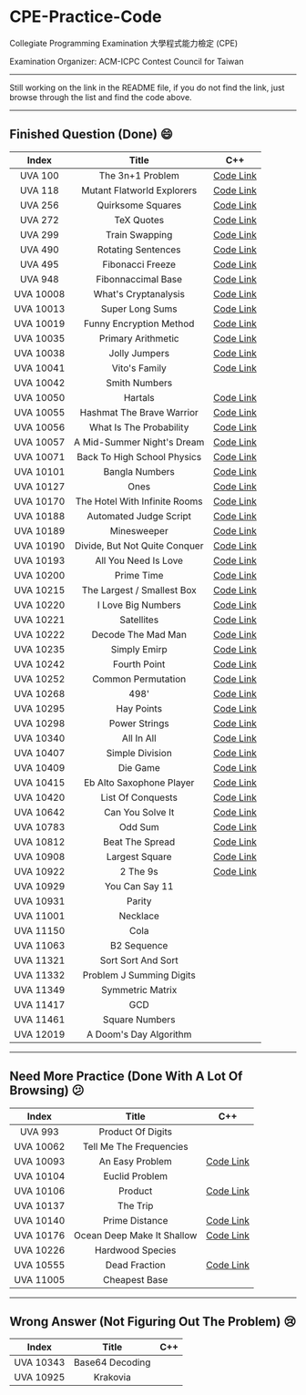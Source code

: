 # CPE-Practice-Code

Collegiate Programming Examination 大學程式能力檢定 (CPE)

Examination Organizer: ACM-ICPC Contest Council for Taiwan

---

Still working on the link in the README file, if you do not find the link, just browse through the list and find the code above.

---

## Finished Question (Done) 😄

|Index|Title|C++|
|:-----:|:-----:|:-----:|
|UVA 100|The 3n+1 Problem|[Code Link](https://github.com/toby0622/CPE-Practice-Code/blob/master/UVA%20100%20The%203n%20%2B%201%20Problem/main.cpp)|
|UVA 118|Mutant Flatworld Explorers|[Code Link](https://github.com/toby0622/CPE-Practice-Code/blob/master/UVA%20118%20Mutant%20Flatworld%20Explorers/main.cpp)|
|UVA 256|Quirksome Squares|[Code Link](https://github.com/toby0622/CPE-Practice-Code/blob/master/UVA%20256%20Quirksome%20Squares/main.cpp)|
|UVA 272|TeX Quotes|[Code Link](https://github.com/toby0622/CPE-Practice-Code/blob/master/UVA%20272%20TeX%20Quotes/main.cpp)|
|UVA 299|Train Swapping|[Code Link](https://github.com/toby0622/CPE-Practice-Code/blob/master/UVA%20299%20Train%20Swapping/main.cpp)|
|UVA 490|Rotating Sentences|[Code Link](https://github.com/toby0622/CPE-Practice-Code/blob/master/UVA%20490%20Rotating%20Sentences/main.cpp)|
|UVA 495|Fibonacci Freeze|[Code Link](https://github.com/toby0622/CPE-Practice-Code/blob/master/UVA%20495%20Fibonacci%20Freeze/main.cpp)|
|UVA 948|Fibonnaccimal Base|[Code Link](https://github.com/toby0622/CPE-Practice-Code/blob/master/UVA%20948%20Fibonaccimal%20Base/main.cpp)|
|UVA 10008|What's Cryptanalysis|[Code Link](https://github.com/toby0622/CPE-Practice-Code/blob/master/UVA%2010008%20What's%20Cryptanalysis/main.cpp)|
|UVA 10013|Super Long Sums|[Code Link](https://github.com/toby0622/CPE-Practice-Code/blob/master/UVA%2010013%20Super%20Long%20Sums/main.cpp)|
|UVA 10019|Funny Encryption Method|[Code Link](https://github.com/toby0622/CPE-Practice-Code/blob/master/UVA%2010019%20Funny%20Encryption%20Method/main.cpp)|
|UVA 10035|Primary Arithmetic|[Code Link](https://github.com/toby0622/CPE-Practice-Code/blob/master/UVA%2010035%20Primary%20Arithmetic/main.cpp)|
|UVA 10038|Jolly Jumpers|[Code Link](https://github.com/toby0622/CPE-Practice-Code/blob/master/UVA%2010038%20Jolly%20Jumpers/main.cpp)|
|UVA 10041|Vito's Family|[Code Link](https://github.com/toby0622/CPE-Practice-Code/blob/master/UVA%2010041%20Vito's%20Family/main.cpp)|
|UVA 10042|Smith Numbers|
|UVA 10050|Hartals|[Code Link](https://github.com/toby0622/CPE-Practice-Code/blob/master/UVA%2010050%20Hartals/main.cpp)|
|UVA 10055|Hashmat The Brave Warrior|[Code Link](https://github.com/toby0622/CPE-Practice-Code/blob/master/UVA%2010055%20Hashmat%20the%20Brave%20Warrior/main.cpp)|
|UVA 10056|What Is The Probability|[Code Link](https://github.com/toby0622/CPE-Practice-Code/blob/master/UVA%2010056%20What%20Is%20The%20Probability/main.cpp)|
|UVA 10057|A Mid-Summer Night's Dream|[Code Link](https://github.com/toby0622/CPE-Practice-Code/blob/master/UVA%2010057%20A%20Mid-Summer%20Night's%20Dream/main.cpp)|
|UVA 10071|Back To High School Physics|[Code Link](https://github.com/toby0622/CPE-Practice-Code/blob/master/UVA%2010071%20Back%20To%20High%20School%20Physics/main.cpp)|
|UVA 10101|Bangla Numbers|[Code Link](https://github.com/toby0622/CPE-Practice-Code/blob/master/UVA%2010101%20Bangla%20Numbers/main.cpp)|
|UVA 10127|Ones|[Code Link](https://github.com/toby0622/CPE-Practice-Code/tree/master/UVA%2010127%20Ones/main.cpp)|
|UVA 10170|The Hotel With Infinite Rooms|[Code Link](https://github.com/toby0622/CPE-Practice-Code/blob/master/UVA%2010170%20The%20Hotel%20With%20Infinite%20Rooms/main.cpp)|
|UVA 10188|Automated Judge Script|[Code Link](https://github.com/toby0622/CPE-Practice-Code/blob/master/UVA%2010188%20Automated%20Judge%20Script/main.cpp)|
|UVA 10189|Minesweeper|[Code Link](https://github.com/toby0622/CPE-Practice-Code/blob/master/UVA%2010189%20Minesweeper/main.cpp)|
|UVA 10190|Divide, But Not Quite Conquer|[Code Link](https://github.com/toby0622/CPE-Practice-Code/blob/master/UVA%2010190%20Divide%20But%20Not%20Quite%20Conquer/main.cpp)|
|UVA 10193|All You Need Is Love|[Code Link](https://github.com/toby0622/CPE-Practice-Code/blob/master/UVA%2010193%20All%20You%20Need%20Is%20Love/main.cpp)|
|UVA 10200|Prime Time|[Code Link](https://github.com/toby0622/CPE-Practice-Code/blob/master/UVA%2010200%20Prime%20Time/main.cpp)|
|UVA 10215|The Largest / Smallest Box|[Code Link](https://github.com/toby0622/CPE-Practice-Code/blob/master/UVA%2010215%20The%20Largest%20Smallest%20Box/main.cpp)|
|UVA 10220|I Love Big Numbers|[Code Link](https://github.com/toby0622/CPE-Practice-Code/blob/master/UVA%2010220%20I%20Love%20Big%20Numbers/main.cpp)|
|UVA 10221|Satellites|[Code Link](https://github.com/toby0622/CPE-Practice-Code/blob/master/UVA%2010221%20Satellites/main.cpp)|
|UVA 10222|Decode The Mad Man|[Code Link](https://github.com/toby0622/CPE-Practice-Code/blob/master/UVA%2010222%20Decode%20The%20Mad%20Man/main.cpp)|
|UVA 10235|Simply Emirp|[Code Link](https://github.com/toby0622/CPE-Practice-Code/blob/master/UVA%2010235%20Simply%20Emirp/main.cpp)|
|UVA 10242|Fourth Point|[Code Link](https://github.com/toby0622/CPE-Practice-Code/blob/master/UVA%2010242%20Fourth%20Point/main.cpp)|
|UVA 10252|Common Permutation|[Code Link](https://github.com/toby0622/CPE-Practice-Code/blob/master/UVA%2010252%20Common%20Permutation/main.cpp)|
|UVA 10268|498'|[Code Link](https://github.com/toby0622/CPE-Practice-Code/blob/master/UVA%2010268%20498%20Bis/main.cpp)|
|UVA 10295|Hay Points|[Code Link](https://github.com/toby0622/CPE-Practice-Code/blob/master/UVA%2010295%20Hay%20Points/main.cpp)|
|UVA 10298|Power Strings|[Code Link](https://github.com/toby0622/CPE-Practice-Code/blob/master/UVA%2010298%20Power%20Strings/main.cpp)|
|UVA 10340|All In All|[Code Link](https://github.com/toby0622/CPE-Practice-Code/blob/master/UVA%2010340%20All%20In%20All/main.cpp)|
|UVA 10407|Simple Division|[Code Link](https://github.com/toby0622/CPE-Practice-Code/blob/master/UVA%2010407%20Simple%20Division/main.cpp)|
|UVA 10409|Die Game|[Code Link](https://github.com/toby0622/CPE-Practice-Code/blob/master/UVA%2010409%20Die%20Game/main.cpp)|
|UVA 10415|Eb Alto Saxophone Player|[Code Link](https://github.com/toby0622/CPE-Practice-Code/blob/master/UVA%2010415%20Eb%20Alto%20Saxophone%20Player/main.cpp)|
|UVA 10420|List Of Conquests|[Code Link](https://github.com/toby0622/CPE-Practice-Code/blob/master/UVA%2010420%20List%20Of%20Conquest/main.cpp)|
|UVA 10642|Can You Solve It|[Code Link](https://github.com/toby0622/CPE-Practice-Code/blob/master/UVA%2010642%20Can%20You%20Solve%20It/main.cpp)|
|UVA 10783|Odd Sum|[Code Link](https://github.com/toby0622/CPE-Practice-Code/blob/master/UVA%2010783%20Odd%20Sum/main.cpp)|
|UVA 10812|Beat The Spread|[Code Link](https://github.com/toby0622/CPE-Practice-Code/blob/master/UVA%2010812%20Beat%20The%20Spread/main.cpp)|
|UVA 10908|Largest Square|[Code Link](https://github.com/toby0622/CPE-Practice-Code/blob/master/UVA%2010908%20Largest%20Square/main.cpp)|
|UVA 10922|2 The 9s|[Code Link](https://github.com/toby0622/CPE-Practice-Code/blob/master/UVA%2010922%202%20the%209s/main.cpp)|
|UVA 10929|You Can Say 11|
|UVA 10931|Parity|
|UVA 11001|Necklace|
|UVA 11150|Cola|
|UVA 11063|B2 Sequence|
|UVA 11321|Sort Sort And Sort|
|UVA 11332|Problem J Summing Digits|
|UVA 11349|Symmetric Matrix|
|UVA 11417|GCD|
|UVA 11461|Square Numbers|
|UVA 12019|A Doom's Day Algorithm|

---

## Need More Practice (Done With A Lot Of Browsing) 😕

|Index|Title|C++|
|:-----:|:-----:|:-----:|
|UVA 993|Product Of Digits|
|UVA 10062|Tell Me The Frequencies|
|UVA 10093|An Easy Problem|[Code Link](https://github.com/toby0622/CPE-Practice-Code/blob/master/UVA%2010093%20An%20Easy%20Problem/main.cpp)|
|UVA 10104|Euclid Problem|
|UVA 10106|Product|[Code Link](https://github.com/toby0622/CPE-Practice-Code/blob/master/UVA%2010106%20Product/main.cpp)|
|UVA 10137|The Trip|
|UVA 10140|Prime Distance|[Code Link](https://github.com/toby0622/CPE-Practice-Code/blob/master/UVA%2010140%20Prime%20Distance/main.cpp)|
|UVA 10176|Ocean Deep Make It Shallow|[Code Link](https://github.com/toby0622/CPE-Practice-Code/blob/master/UVA%2010176%20Ocean%20Deep%20Make%20It%20Shallow/main.cpp)|
|UVA 10226|Hardwood Species|
|UVA 10555|Dead Fraction|[Code Link](https://github.com/toby0622/CPE-Practice-Code/blob/master/UVA%2010555%20Dead%20Fraction/main.cpp)|
|UVA 11005|Cheapest Base|

---

## Wrong Answer (Not Figuring Out The Problem) 😢

|Index|Title|C++|
|:-----:|:-----:|:-----:|
|UVA 10343|Base64 Decoding|
|UVA 10925|Krakovia|
